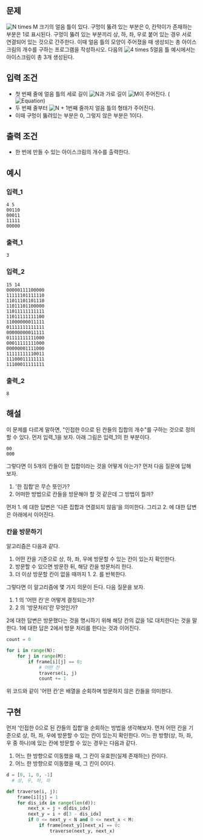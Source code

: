 ## 문제

![N times M](https://math.now.sh?from=N%20%5Ctimes%20M&color=black) 크기의 얼음 틀이 있다. 구멍이 뚫려 있는 부분은 0, 칸막이가 존재하는 부분은 1로 표시된다. 구멍이 뚫려 있는 부분끼리 상, 하, 좌, 우로 붙어 있는 경우 서로 연결되어 있는 것으로 간주한다. 이때 얼음 틀의 모양이 주어졌을 때 생성되는 총 아이스크림의 개수를 구하는 프로그램을 작성하시오. 다음의 ![4 times 5](https://math.now.sh?from=4%20%5Ctimes%205&color=black)얼음 틀 예시에서는 아이스크림이 총 3개 생성된다.

## 입력 조건

- 첫 번째 줄에 얼음 틀의 세로 길이 ![N](https://math.now.sh?from=N&color=black)과 가로 길이 ![M](https://math.now.sh?from=M&color=black)이 주어진다. (![Equation](https://math.now.sh?from=1%20%5Cleq%20M%2C%20M%20%5Cleq%201000&color=black))
- 두 번째 줄부터 ![N + 1](https://math.now.sh?from=N%20%2B%201&color=black)번째 줄까지 얼음 틀의 형태가 주어진다.
- 이때 구멍이 뚫려있는 부분은 0, 그렇지 않은 부분은 1이다.

## 출력 조건

- 한 번에 만들 수 있는 아이스크림의 개수를 출력한다.

## 예시

### 입력_1

```
4 5
00110
00011
11111
00000

```

### 출력_1

```
3

```

### 입력_2

```
15 14
00000111100000
11111101111110
11011101101110
11011101100000
11011111111111
11011111111100
11000000011111
01111111111111
00000000011111
01111111111000
00011111111000
00000001111000
11111111110011
11100011111111
11100011111111

```

### 출력_2

```
8

```

## 해설

이 문제를 다르게 말하면, "인접한 0으로 된 칸들의 집합의 개수"를 구하는 것으로 정의할 수 있다. 먼저 입력\_1을 보자. 아래 그림은 입력\_1의 한 부분이다.

```
00
000
```

그렇다면 이 5개의 칸들이 한 집합이라는 것을 어떻게 아는가? 먼저 다음 질문에 답해 보자.

1. '한 집합'은 무슨 뜻인가?
2. 어떠한 방법으로 칸들을 방문해야 할 것 같은데 그 방법이 뭘까?

먼저 1. 에 대한 답변은 '다른 집합과 연결되지 않음'을 의미한다. 그리고 2. 에 대한 답변은 아래에서 이어진다.

### 칸을 방문하기

알고리즘은 다음과 같다.

1. 어떤 칸을 기준으로 상, 하, 좌, 우에 방문할 수 있는 칸이 있는지 확인한다.
2. 방문할 수 있으면 방문한 뒤, 해당 칸을 방문처리 한다.
3. 더 이상 방문할 칸이 없을 때까지 1. 2. 를 반복한다.

그렇다면 이 알고리즘에 몇 가지 의문이 든다. 다음 질문을 보자.

1. 1 의 '어떤 칸'은 어떻게 결정되는가?
2. 2 의 '방문처리'란 무엇인가?

2에 대한 답변은 방문했다는 것을 명시하기 위해 해당 칸의 값을 1로 대치한다는 것을 말한다. 1에 대한 답은 2에서 방문 처리를 한다는 것과 이어진다.

```python
count = 0

for i in range(N):
	for j in range(M):
        if frame[i][j] == 0:
            # 어떤 칸
            traverse(i, j)
            count += 1
```

위 코드와 같이 '어떤 칸'은 배열을 순회하며 방문하지 않은 칸들을 의미한다.

## 구현

먼저 '인접한 0으로 된 칸들의 집합'을 순회하는 방법을 생각해보자. 먼저 어떤 칸을 기준으로 상, 하, 좌, 우에 방문할 수 있는 칸이 있는지 확인한다. 어느 한 방향(상, 하, 좌, 우 중 하나)에 있는 칸에 방문할 수 있는 경우는 다음과 같다.

1. 어느 한 방향으로 이동했을 때, 그 칸이 유효한(실제 존재하는) 칸이다.
2. 어느 한 방향으로 이동했을 때, 그 칸이 0이다.

```python
d = [0, 1, 0, -1]
  # 상, 우, 하, 좌

def traverse(i, j):
    frame[i][j] = 1
    for dis_idx in range(len(d)):
        next_x = j + d[dis_idx]
        next_y = i + d[3 - dis_idx]
        if 0 <= next_y < N and 0 <= next_x < M:
            if frame[next_y][next_x] == 0:
                traverse(next_y, next_x)
```

